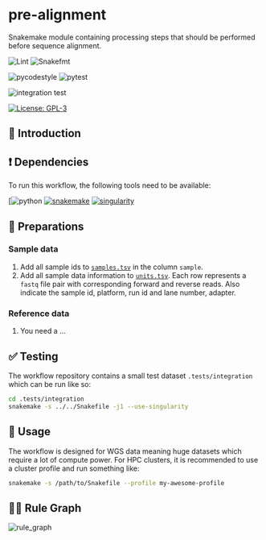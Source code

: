 # pre-alignment

Snakemake module containing processing steps that should be performed before sequence alignment.

![Lint](https://github.com/hydra-genetics/pre-alignment/actions/workflows/lint.yaml/badge.svg?branch=develop)
![Snakefmt](https://github.com/hydra-genetics/pre-alignment/actions/workflows/snakefmt.yaml/badge.svg?branch=develop)

![pycodestyle](https://github.com/hydra-genetics/pre-alignment/actions/workflows/pycodestyl.yaml/badge.svg?branch=develop)
![pytest](https://github.com/hydra-genetics/pre-alignment/actions/workflows/pytest.yaml/badge.svg?branch=develop)

![integration test](https://github.com/hydra-genetics/pre-alignment/actions/workflows/integration1.yaml/badge.svg?branch=develop)

[![License: GPL-3](https://img.shields.io/badge/License-GPL3-yellow.svg)](https://opensource.org/licenses/gpl-3.0.html)

## :speech_balloon: Introduction

## :heavy_exclamation_mark: Dependencies

To run this workflow, the following tools need to be available:

[![python](https://img.shields.io/badge/python-3.8-blue)
[![snakemake](https://img.shields.io/badge/snakemake-6.8.0-blue)](https://snakemake.readthedocs.io/en/stable/)
[![singularity](https://img.shields.io/badge/singularity-3.7-blue)](https://sylabs.io/docs/)

## :school_satchel: Preparations

### Sample data

1. Add all sample ids to [`samples.tsv`](https://github.com/hydra-genetics/prealignment/blob/develop/config/samples.tsv) in the column `sample`.
2. Add all sample data information to [`units.tsv`](https://github.com/hydra-genetics/prealignment/blob/develop/config/units.tsv). Each row represents a `fastq` file pair with
corresponding forward and reverse reads. Also indicate the sample id, platform, run id and lane number, adapter.

### Reference data

1. You need a ...

## :white_check_mark: Testing

The workflow repository contains a small test dataset `.tests/integration` which can be run like so:

```bash
cd .tests/integration
snakemake -s ../../Snakefile -j1 --use-singularity
```

## :rocket: Usage

The workflow is designed for WGS data meaning huge datasets which require a lot of compute power. For
HPC clusters, it is recommended to use a cluster profile and run something like:

```bash
snakemake -s /path/to/Snakefile --profile my-awesome-profile
```

## :judge: Rule Graph

![rule_graph](https://raw.githubusercontent.com/path.../rulegraph.svg)
